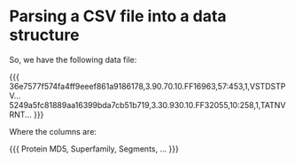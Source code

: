 # Parsing a CSV file into a data structure

So, we have the following data file:

{{{
36e7577f574fa4ff9eeef861a9186178,3.90.70.10.FF16963,57:453,1,VSTDSTPV...
5249a5fc81889aa16399bda7cb51b719,3.30.930.10.FF32055,10:258,1,TATNVRNT...
}}}

Where the columns are:

{{{
Protein MD5, Superfamily, Segments, ...
}}}
